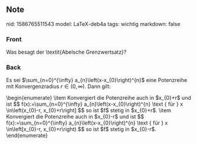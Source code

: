 ## Note
nid: 1586765511543
model: LaTeX-deb4a
tags: wichtig
markdown: false

### Front
Was besagt der \textit{Abelsche Grenzwertsatz}?

### Back
Es sei $\sum_{n=0}^{\infty} a_{n}\left(x-x_{0}\right)^{n}$ eine
Potenzreihe mit Konvergenzradius $r \in(0, \infty) .$ Dann gilt:
<div>
  \begin{enumerate} \item Konvergiert die Potenzreihe auch in
  $x_{0}+r$ und ist $$ f(x):=\sum_{n=0}^{\infty}
  a_{n}\left(x-x_{0}\right)^{n} \text { für } x \in\left(x_{0}-r,
  x_{0}+r\right] $$ so ist $f$ stetig in $x_{0}+r$. \item
  Konvergiert die Potenzreihe auch in $x_{0}-r$ und ist $$
  f(x):=\sum_{n=0}^{\infty} a_{n}\left(x-x_{0}\right)^{n} \text {
  für } x \in\left[x_{0}-r, x_{0}+r\right) $$ so ist $f$ stetig in
  $x_{0}-r$.
</div>
<div>
  \end{enumerate}
</div>
